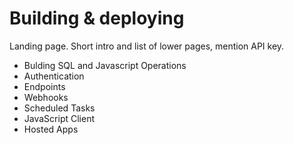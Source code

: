 # Building & deploying

Landing page. Short intro and list of lower pages, mention API key.

* Bulding SQL and Javascript Operations
* Authentication
* Endpoints
* Webhooks
* Scheduled Tasks
* JavaScript Client
* Hosted Apps

